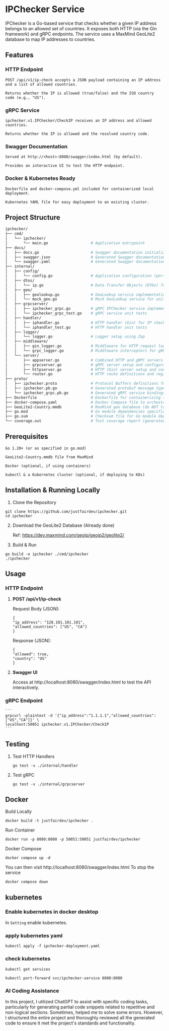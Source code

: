 # IPChecker Service

IPChecker is a Go-based service that checks whether a given IP address belongs to an allowed set of countries. It exposes both HTTP (via the Gin framework) and gRPC endpoints. The service uses a MaxMind GeoLite2 database to map IP addresses to countries.

## Features

### HTTP Endpoint

    POST /api/v1/ip-check accepts a JSON payload containing an IP address and a list of allowed countries.

    Returns whether the IP is allowed (true/false) and the ISO country code (e.g., "US").

### gRPC Service

    ipchecker.v1.IPChecker/CheckIP receives an IP address and allowed countries.

    Returns whether the IP is allowed and the resolved country code.

### Swagger Documentation

    Served at http://<host>:8080/swagger/index.html (by default).

    Provides an interactive UI to test the HTTP endpoint.

### Docker & Kubernetes Ready

    Dockerfile and docker-compose.yml included for containerized local deployment.

    Kubernetes YAML file for easy deployment to an existing cluster.

## Project Structure
```bash
ipchecker/
├── cmd/
│   └── ipchecker/
│       └── main.go                   # Application entrypoint
├── docs/
│   ├── docs.go                       # Swagger documentation initialization
│   ├── swagger.json                  # Generated Swagger documentation (JSON)
│   └── swagger.yaml                  # Generated Swagger documentation (YAML)
├── internal/
│   ├── config/
│   │   └── config.go                 # Application configuration (port, DB path, etc.)
│   ├── dtos/
│   │   └── ip.go                     # Data Transfer Objects (DTOs) for IP checking
│   ├── geo/
│   │   ├── geolookup.go              # GeoLookup service implementation using MaxMind DB
│   │   └── mock_geo.go               # Mock GeoLookup service for unit tests
│   ├── grpcserver/
│   │   ├── ipchecker_grpc.go         # gRPC IPChecker service implementation
│   │   └── ipchecker_grpc_test.go    # gRPC service unit tests
│   ├── handler/
│   │   ├── iphandler.go              # HTTP handler (Gin) for IP checking
│   │   └── iphandler_test.go         # HTTP handler unit tests
│   ├── logger/
│   │   └── logger.go                 # Logger setup using Zap
│   ├── middleware/
│   │   ├── gin_logger.go             # Middleware for HTTP request logging and recovery
│   │   └── grpc_logger.go            # Middleware interceptors for gRPC request logging
│   └── server/
│       ├── appserver.go              # Combined HTTP and gRPC servers with common dependencies
│       ├── grpcserver.go             # gRPC server setup and configuration
│       ├── httpserver.go             # HTTP (Gin) server setup and configuration
│       └── router.go                 # HTTP route definitions and registrations
├── proto/
│   ├── ipchecker.proto               # Protocol Buffers definitions for gRPC service
│   ├── ipchecker.pb.go               # Generated protobuf message types
│   └── ipchecker_grpc.pb.go          # Generated gRPC service bindings
├── Dockerfile                        # Dockerfile for containerizing the application
├── docker-compose.yaml               # Docker Compose file to orchestrate services
├── GeoLite2-Country.mmdb             # MaxMind geo database (do NOT track if license restricts)
├── go.mod                            # Go module dependencies specification
├── go.sum                            # Checksum file for Go module dependencies
└── coverage.out                      # Test coverage report (generated via "go test")
```

## Prerequisites

    Go 1.20+ (or as specified in go.mod)

    GeoLite2-Country.mmdb file from MaxMind

    Docker (optional, if using containers)

    kubectl & a Kubernetes cluster (optional, if deploying to K8s)

## Installation & Running Locally

1. Clone the Repository
```
git clone https://github.com/justfairdev/ipchecker.git
cd ipchecker
```
2. Download the GeoLite2 Database (Already done)

    Ref: https://dev.maxmind.com/geoip/geoip2/geolite2/
3. Build & Run
```
go build -o ipchecker ./cmd/ipchecker
./ipchecker
```

## Usage

### HTTP Endpoint

1. **POST /api/v1/ip-check**

    Request Body (JSON):
    ```
    {
    "ip_address": "128.101.101.101",
    "allowed_countries": ["US", "CA"]
    }
    ```

    Response (JSON):
    ```
    {
    "allowed": true,
    "country": "US"
    }
    ```

2. **Swagger UI**

    Access at http://localhost:8080/swagger/index.html to test the API interactively.

### gRPC Endpoint

    ```
    grpcurl -plaintext -d '{"ip_address":"1.1.1.1","allowed_countries":["US","CA"]}' \
    localhost:50051 ipchecker.v1.IPChecker/CheckIP
    ```
## Testing

1. Test HTTP Handlers
    ```
    go test -v ./internal/handler
    ```
2. Test gRPC
    ```
    go test -v ./internal/grpcserver
    ```
## Docker

Build Locally
```
docker build -t justfairdev/ipchecker .
```
Run Container
```
docker run -p 8080:8080 -p 50051:50051 justfairdev/ipchecker
```
Docker Compose
```
docker compose up -d
```
You can then visit http://localhost:8080/swagger/index.html
To stop the service
```
docker compose down
```

## kubernetes

### Enable kubernetes in docker desktop

In `Setting` enable kubernetes.

### apply kubernetes yaml

```
kubectl apply -f ipchecker-deployment.yaml
```

### check kubernetes

```
kubectl get services
```
```
kubectl port-forward svc/ipchecker-service 8080:8080
```

### AI Coding Assistance

In this project, I utilized ChatGPT to assist with specific coding tasks, particularly for generating partial code snippets related to repetitive and non-logical sections. Sometimes, helped me to solve some errors. However, I structured the entire project and thoroughly reviewed all the generated code to ensure it met the project's standards and functionality.